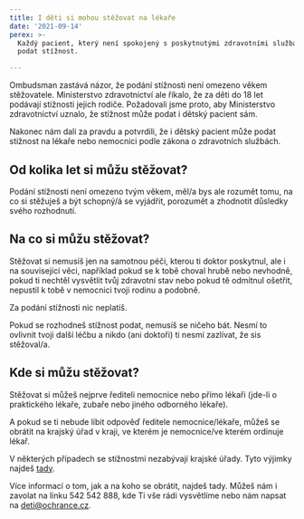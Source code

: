 ```yaml
---
title: I děti si mohou stěžovat na lékaře
date: '2021-09-14'
perex: >-
  Každý pacient, který není spokojený s poskytnutými zdravotními službami, může
  podat stížnost.

---
```





Ombudsman zastává názor, že podání stížnosti není omezeno věkem stěžovatele. Ministerstvo zdravotnictví ale říkalo, že za děti do 18 let podávají stížnosti jejich rodiče. Požadovali jsme proto, aby Ministerstvo zdravotnictví uznalo, že stížnost může podat i dětský pacient sám.



Nakonec nám dali za pravdu a potvrdili, že i dětský pacient může podat stížnost na lékaře nebo nemocnici podle zákona o zdravotních službách.



## Od kolika let si můžu stěžovat?



Podání stížnosti není omezeno tvým věkem, měl/a bys ale rozumět tomu, na co si stěžuješ a být schopný/á se vyjádřit, porozumět a zhodnotit důsledky svého rozhodnutí.



## Na co si můžu stěžovat?



Stěžovat si nemusíš jen na samotnou péči, kterou ti doktor poskytnul, ale i na související věci, například pokud se k tobě choval hrubě nebo nevhodně, pokud ti nechtěl vysvětlit tvůj zdravotní stav nebo pokud tě odmítnul ošetřit, nepustil k tobě v nemocnici tvoji rodinu a podobně.



Za podání stížnosti nic neplatíš.



Pokud se rozhodneš stížnost podat, nemusíš se ničeho bát. Nesmí to ovlivnit tvoji další léčbu a nikdo (ani doktoři) ti nesmí zazlívat, že sis stěžoval/a.



## Kde si můžu stěžovat?



Stěžovat si můžeš nejprve řediteli nemocnice nebo přímo lékaři (jde-li o praktického lékaře, zubaře nebo jiného odborného lékaře). 



A pokud se ti nebude líbit odpověď ředitele nemocnice/lékaře, můžeš se obrátit na krajský úřad v kraji, ve kterém je nemocnice/ve kterém ordinuje lékař. 



V některých případech se stížnostmi nezabývají krajské úřady. Tyto výjimky najdeš [tady](https://www.ochrance.cz/letaky/zdravotnictvi-stiznosti/zdravotnictvi-stiznosti.pdf).

Více informací o tom, jak a na koho se obrátit, najdeš tady. Můžeš nám i zavolat na linku 542 542 888, kde Ti vše rádi vysvětlíme nebo nám napsat na [deti@ochrance.cz](mailto:deti@ochrance.cz). 



